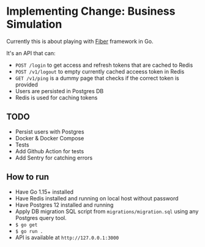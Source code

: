 # Implementing Change: Business Simulation

Currently this is about playing with [Fiber](https://gofiber.io) framework in Go.

It's an API that can:
- `POST /login` to get access and refresh tokens that are cached to Redis
- `POST /v1/logout` to empty currently cached acceess token in Redis
- `GET /v1/ping` is a dummy page that checks if the correct token is provided
- Users are persisted in Postgres DB
- Redis is used for caching tokens

## TODO
- Persist users with Postgres
- Docker & Docker Compose
- Tests
- Add Github Action for tests
- Add Sentry for catching errors

## How to run

- Have Go 1.15+ installed
- Have Redis installed and running on local host without password
- Have Postgres 12 installed and running
- Apply DB migration SQL script from `migrations/migration.sql` using any Postgres query tool.
- `$ go get`
- `$ go run .`
- API is available at `http://127.0.0.1:3000`